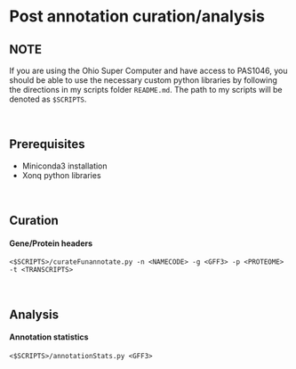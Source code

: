 # Post annotation curation/analysis

## NOTE
If you are using the Ohio Super Computer and have access to PAS1046, you should be able to use the necessary custom python libraries by following the directions in my scripts folder `README.md`. The path to my scripts will be denoted as `$SCRIPTS`.

<br />

## Prerequisites
- Miniconda3 installation
- Xonq python libraries

<br />

## Curation

#### Gene/Protein headers
`<$SCRIPTS>/curateFunannotate.py -n <NAMECODE> -g <GFF3> -p <PROTEOME> -t <TRANSCRIPTS>`

<br />

## Analysis

#### Annotation statistics
`<$SCRIPTS>/annotationStats.py <GFF3>`
